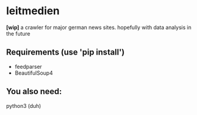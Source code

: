 # leitmedien

**[wip]** a crawler for major german news sites.
hopefully with data analysis in the future

## Requirements (use 'pip install')

- feedparser
- BeautifulSoup4

## You also need:

python3 (duh)
